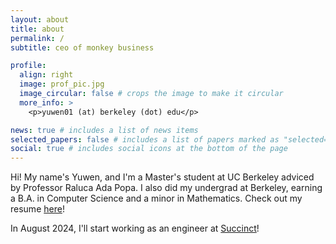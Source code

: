 ```yaml
---
layout: about
title: about
permalink: /
subtitle: ceo of monkey business

profile:
  align: right
  image: prof_pic.jpg
  image_circular: false # crops the image to make it circular
  more_info: >
    <p>yuwen01 (at) berkeley (dot) edu</p>

news: true # includes a list of news items
selected_papers: false # includes a list of papers marked as "selected={true}"
social: true # includes social icons at the bottom of the page
---
```


Hi! My name's Yuwen, and I'm a Master's student at UC Berkeley adviced by Professor Raluca Ada Popa. I also did my undergrad at Berkeley, earning a B.A. in Computer Science and a minor in Mathematics. Check out my resume [here](../assets/resume.pdf)!

In August 2024, I'll start working as an engineer at [Succinct](https://succinct.xyz)!

